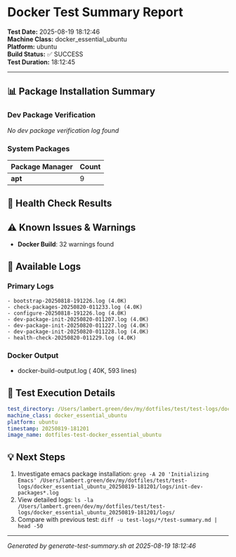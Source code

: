 # Docker Test Summary Report

**Test Date:** 2025-08-19 18:12:46  
**Machine Class:** docker_essential_ubuntu  
**Platform:** ubuntu  
**Build Status:** ✅ SUCCESS  
**Test Duration:** 18:12:45

---

## 📊 Package Installation Summary

### Dev Package Verification

*No dev package verification log found*

### System Packages

| Package Manager | Count |
|-----------------|-------|
| **apt** | 9 |

## 🏥 Health Check Results

## ⚠️ Known Issues & Warnings

- **Docker Build**: 32 warnings found

## 📁 Available Logs

### Primary Logs
```
- bootstrap-20250818-191226.log (4.0K)
- check-packages-20250820-011233.log (4.0K)
- configure-20250818-191226.log (4.0K)
- dev-package-init-20250820-011207.log (4.0K)
- dev-package-init-20250820-011227.log (4.0K)
- dev-package-init-20250820-011228.log (4.0K)
- health-check-20250820-011229.log (4.0K)
```

### Docker Output
- docker-build-output.log ( 40K, 593 lines)

## 🔧 Test Execution Details

```yaml
test_directory: /Users/lambert.green/dev/my/dotfiles/test/test-logs/docker_essential_ubuntu_20250819-181201
machine_class: docker_essential_ubuntu
platform: ubuntu
timestamp: 20250819-181201
image_name: dotfiles-test-docker_essential_ubuntu
```

## 💡 Next Steps

1. Investigate emacs package installation: `grep -A 20 'Initializing Emacs' /Users/lambert.green/dev/my/dotfiles/test/test-logs/docker_essential_ubuntu_20250819-181201/logs/init-dev-packages*.log`
2. View detailed logs: `ls -la /Users/lambert.green/dev/my/dotfiles/test/test-logs/docker_essential_ubuntu_20250819-181201/logs/`
3. Compare with previous test: `diff -u test-logs/*/test-summary.md | head -50`

---
*Generated by generate-test-summary.sh at 2025-08-19 18:12:46*
